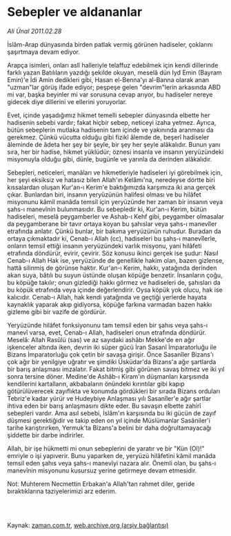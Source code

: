 # Sebepler ve aldananlar

*Ali Ünal 2011.02.28*

<td class="columnist-detail">
<p>İslâm-Arap dünyasında birden patlak vermiş görünen hadiseler, çoklarını şaşırtmaya devam ediyor.</p>
<p>
<div id="haberMetinDiv">
<p>Arapça isimleri, onları aslî halleriyle telaffuz edebilmek için kendi dillerinde farklı yazan Batılıların yazdığı şekilde okuyan, meselâ dün Iyd Emin (Bayram Emin)'e İdi Amin dedikleri gibi, Hasan el-Benna'yı al-Banna olarak anan "uzman"lar görüş ifade ediyor; peşpeşe gelen "devrim"lerin arkasında ABD mi var, başka beyinler mi var sorusuna cevap arıyor, bu hadiseler nereye gidecek diye dillerini ve ellerini yoruyorlar.
<p>Evet, içinde yaşadığımız hikmet temelli sebepler dünyasında elbette her hadisenin sebebi vardır; fakat hiçbir sebep, neticeyi izaha yetmez. Ayrıca, bütün sebeplerin mutlaka hadisenin tam içinde ve yakınında aranması da gerekmez. Çünkü vücutta olduğu gibi fizikî âlemde de, beşerî hadiseler âleminde de âdeta her şey bir şeyle, bir şey her şeyle alâkalıdır. Bunun yanı sıra, her bir hadise, hikmet yüklüdür; öznesi insanla ve insanın yeryüzündeki misyonuyla olduğu gibi, dünle, bugünle ve yarınla da derinden alâkalıdır.
<p>Sebepleri, neticeleri, manâları ve hikmetleriyle hadiseleri iyi görebilmek için, her şeyi eksiksiz ve hatasız bilen Allah'ın Kelâmı'na, neredeyse dörtte biri kıssalardan oluşan Kur'an-ı Kerim'e baktığımızda karşımıza iki ana gerçek çıkar. Bunlardan biri, insanın yeryüzünün halifesi olması ve bu hilâfet misyonunu kâmil manâda temsil için yeryüzünde her zaman bir insanın veya şahs-ı manevînin bulunmasıdır. Bu sebepledir ki, Kur'an-ı Kerim, bütün hadiseleri, meselâ peygamberler ve Ashab-ı Kehf gibi, peygamber olmasalar da peygamberane bir tavır ortaya koyan bu şahıslar veya şahs-ı manevîler etrafında anlatır. Çünkü bunlar, bir bakıma yeryüzünün ruhudur. Buradan da ortaya çıkmaktadır ki, Cenab-ı Allah (cc), hadiseleri bu şahs-ı manevîlerle, onların temsil ettiği insanın yeryüzündeki varlık misyonu, yani hilâfeti etrafında döndürür, evirir, çevirir. Söz konusu ikinci gerçek ise şudur: Nasıl Cenab-ı Allah Hak ise, yeryüzünde de genellikle hakim olan, bazen gizlense, hattâ silinmiş de görünse haktır. Kur'an-ı Kerim, hakkı, yatağında derinden akan suya, bâtılı bu suyun üstünde oluşan köpüğe benzetir. İnsanların çoğu, bu köpüğe takılır; onun gizlediği hakkı görmez ve hadiseleri de, şahısları da bu köpük etrafında veya içinde değerlendirir. Oysa köpük yok olucu, hak ise kalıcıdır. Cenab-ı Allah, hak kendi yatağında ve geçtiği yerlerde hayata kaynaklık yaparak akıp gidiyorsa, köpüğe farkına varmadan bazen hakkı gizleme gibi bir vazife de gördürür.
<p>Yeryüzünde hilâfet fonksiyonunu tam temsil eden bir şahıs veya şahs-ı manevî varsa, evet, Cenab-ı Allah, hadiseleri onun etrafında döndürür. Meselâ: Allah Rasûlü (sas) ve az sayıdaki ashâbı Mekke'de en ağır işkenceler altında iken, devrin iki süper gücü İran Sasanî İmparatorluğu ile Bizans İmparatorluğu çok çetin bir savaşa girişir. Önce Sasanîler Bizans'ı çok ağır bir yenilgiye uğratır ve şimdiki Üsküdar'da Bizans'a ağır şartlarda bir barış anlaşması imzalatır. Fakat bitmiş gibi görünen savaş bitmez ve iki yıl sonra tersine döner. Medine'de Ashâb-ı Kiram'ın düşmanları karşısında kendilerini kartalların, akbabaların önündeki kırıntılar gibi kapıp götürülüverecek zayıflıkta ve konumda gördükleri bir sırada Bizans orduları Tebriz'e kadar yürür ve Hudeybiye Anlaşması yılı Sasanîler'e ağır şartlar ihtiva eden bir barış anlaşmasını dikte eder. Bu savaşın elbette zahirî sebepleri vardır. Ama asıl sebebi, İslâm'ın karşısında bu iki gücün de zayıf düşmesi gerektiğidir ve takip eden on yıl içinde Müslümanlar Sasâniler'i tarihe karıştırırken, Yermuk'ta Bizans'a belini bir daha doğrultamayacağı şiddette bir darbe indirirler.
<p>Allah, bir işe hükmetti mi onun sebeplerini de yaratır ve bir "Kün (Ol)!" emriyle o işi yapıverir. Bunu yaparken de, yeryüzü hilâfetini kâmil manâda temsil eden şahıs veya şahs-ı manevîyi nazara alır. Önemli olan, bu şahs-ı manevînin misyonunu kusursuz yerine getirmeye devam etmesidir.
<p>Not: Muhterem Necmettin Erbakan'a Allah'tan rahmet diler, geride bıraktıklarına taziyelerimizi arz ederim.</p></p></p></p></p></p></div>
</p>


<p><br>
		 </br></p></td>

Kaynak: [zaman.com.tr](http://zaman.com.tr/yazar.do?yazino=1100076), [web.archive.org (arşiv bağlantısı)](http://web.archive.org/web/20110504041710/http://zaman.com.tr:80/yazar.do?yazino=1100076)
